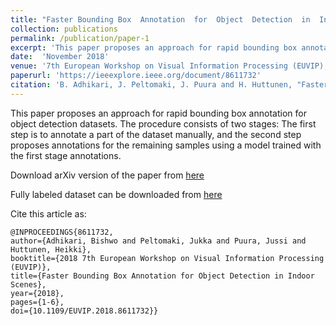 ```yaml
---
title: "Faster Bounding Box  Annotation  for  Object  Detection  in  Indoor  Scenes "
collection: publications
permalink: /publication/paper-1
excerpt: 'This paper proposes an approach for rapid bounding box annotation for object detection datasets. '
date:  'November 2018'
venue: '7th European Workshop on Visual Information Processing (EUVIP), Nov 2018'
paperurl: 'https://ieeexplore.ieee.org/document/8611732'
citation: 'B. Adhikari, J. Peltomaki, J. Puura and H. Huttunen, "Faster Bounding Box Annotation for Object Detection in Indoor Scenes", 2018 7th European Workshop on Visual Information Processing (EUVIP), 2018, pp. 1-6, doi: 10.1109/EUVIP.2018.8611732.'
---
```

This paper proposes an approach for rapid bounding box annotation for object detection datasets. The procedure consists of two stages: The first step is to annotate a part of the dataset manually, and the second step proposes annotations for the remaining samples using a model trained with the first stage annotations.

Download arXiv version of the paper from [here](https://arxiv.org/abs/1807.03142)

Fully labeled dataset can be downloaded from [here](https://sites.google.com/view/bishwoadhikari/home)


Cite this article as:

```
@INPROCEEDINGS{8611732,  
author={Adhikari, Bishwo and Peltomaki, Jukka and Puura, Jussi and Huttunen, Heikki},  
booktitle={2018 7th European Workshop on Visual Information Processing (EUVIP)},   
title={Faster Bounding Box Annotation for Object Detection in Indoor Scenes},   
year={2018},  
pages={1-6},  
doi={10.1109/EUVIP.2018.8611732}}
```

